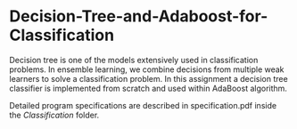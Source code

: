 # Decision-Tree-and-Adaboost-for-Classification

Decision tree is one of the models extensively used in classification problems. In ensemble learning, we combine decisions from multiple weak learners to solve a classification problem. In this assignment a decision tree classifier is implemented from scratch and used within AdaBoost algorithm.

Detailed program specifications are described in specification.pdf inside the *Classification* folder.
